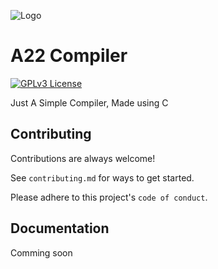 ![Logo](https://github.com/KTeam-Devs/A22-COMPILER/blob/main/index.png)

# A22 Compiler

[![GPLv3 License](https://img.shields.io/badge/License-GPL%20v3-yellow.svg)](https://opensource.org/licenses/)





Just A Simple Compiler, Made using C

## Contributing

Contributions are always welcome!

See `contributing.md` for ways to get started.

Please adhere to this project's `code of conduct`.


## Documentation

Comming soon

